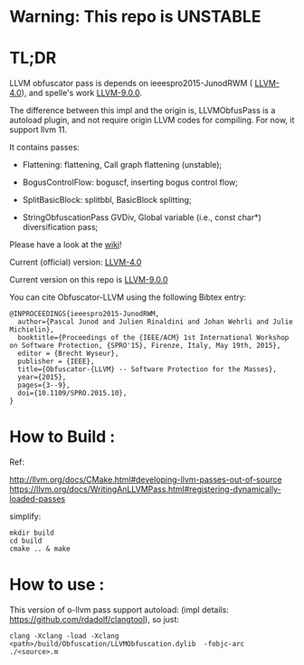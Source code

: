 # Warning: This repo is UNSTABLE


# TL;DR

LLVM obfuscator pass is depends on ieeespro2015-JunodRWM ( [LLVM-4.0](https://github.com/obfuscator-llvm/obfuscator/tree/llvm-4.0)), and spelle's work [LLVM-9.0.0](https://github.com/spelle/obfuscator/tree/llvm-9.0.0).

The difference between this impl and the origin is, LLVMObfusPass is a autoload plugin, and not require origin LLVM codes for compiling. For now, it support llvm 11.


It contains passes:

* Flattening: flattening, Call graph flattening (unstable);

* BogusControlFlow: boguscf, inserting bogus control flow;

* SplitBasicBlock: splitbbl, BasicBlock splitting;

* StringObfuscationPass GVDiv, Global variable (i.e., const char*) diversification pass;


Please have a look at the [wiki](https://github.com/obfuscator-llvm/obfuscator/wiki)!

Current (official) version: [LLVM-4.0](https://github.com/obfuscator-llvm/obfuscator/tree/llvm-4.0)

Current version on this repo is [LLVM-9.0.0](https://github.com/spelle/obfuscator/tree/llvm-9.0.0)

You can cite Obfuscator-LLVM using the following Bibtex entry:



```
@INPROCEEDINGS{ieeespro2015-JunodRWM,
  author={Pascal Junod and Julien Rinaldini and Johan Wehrli and Julie Michielin},
  booktitle={Proceedings of the {IEEE/ACM} 1st International Workshop on Software Protection, {SPRO'15}, Firenze, Italy, May 19th, 2015},
  editor = {Brecht Wyseur},
  publisher = {IEEE},
  title={Obfuscator-{LLVM} -- Software Protection for the Masses},
  year={2015},
  pages={3--9},
  doi={10.1109/SPRO.2015.10},
}
```

# How to Build :

Ref:

http://llvm.org/docs/CMake.html#developing-llvm-passes-out-of-source
https://llvm.org/docs/WritingAnLLVMPass.html#registering-dynamically-loaded-passes

simplify:

```
mkdir build
cd build
cmake .. & make
```

# How to use :

This version of o-llvm pass support autoload: (impl details: https://github.com/rdadolf/clangtool), so just:

```
clang -Xclang -load -Xclang <path>/build/Obfuscation/LLVMObfuscation.dylib  -fobjc-arc ./<source>.m
```
